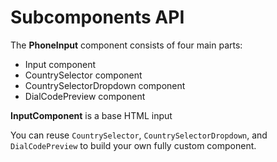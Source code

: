 # Subcomponents API

The **PhoneInput** component consists of four main parts:

- Input component
- CountrySelector component
- CountrySelectorDropdown component
- DialCodePreview component

**InputComponent** is a base HTML input

You can reuse `CountrySelector`, `CountrySelectorDropdown`, and `DialCodePreview` to build your own fully custom component.
